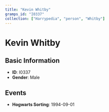 ```yaml
---
title: "Kevin Whitby"
gramps_id: "I0337"
collection: ["Harrypedia", "person", "Whitby"]
---
```


# Kevin Whitby

## Basic Information

- **ID**: I0337
- **Gender**: Male

## Events

- **Hogwarts Sorting**: 1994-09-01

